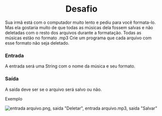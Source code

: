 # <h1 align="center"> Desafio </h1>

Sua irmã está com o computador muito lento e pediu para você formata-lo. Mas ela gostaria muito de que todas as músicas dela fossem salvas e não deletadas com o resto dos arquivos durante a formatação. Todas as músicas estão no formato .mp3
Crie um programa que cada arquivo com esse formato não seja deletado.

### Entrada
A entrada será uma String com o nome da música e seu formato.

### Saída
A saída deve ser se o arquivo será salvo ou não.

Exemplo

![entrada arquivo.png, saida "Deletar", entrada arquivo.mp3, saida "Salvar"](../../../Arquivos%20ADS/trabalho%20VS/Capturar6.PNG)